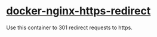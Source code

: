 [docker-nginx-https-redirect](https://hub.docker.com/r/pikatenor/docker-nginx-https-redirect/)
==================

Use this container to 301 redirect requests to https.
